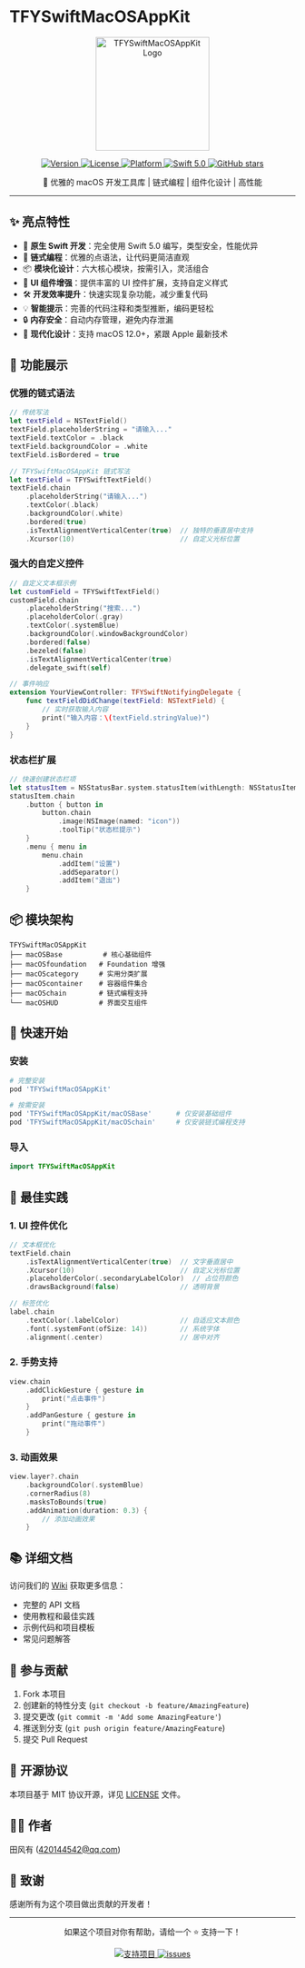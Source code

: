 # TFYSwiftMacOSAppKit

<div align="center">
  <img src="https://raw.githubusercontent.com/13662049573/TFYSwiftMacOSAppKit_Swift/master/logo.png" alt="TFYSwiftMacOSAppKit Logo" width="200">
</div>

<p align="center">
  <a href="https://cocoapods.org/pods/TFYSwiftMacOSAppKit">
    <img src="https://img.shields.io/cocoapods/v/TFYSwiftMacOSAppKit.svg?style=flat" alt="Version">
  </a>
  <a href="https://cocoapods.org/pods/TFYSwiftMacOSAppKit">
    <img src="https://img.shields.io/cocoapods/l/TFYSwiftMacOSAppKit.svg?style=flat" alt="License">
  </a>
  <a href="https://cocoapods.org/pods/TFYSwiftMacOSAppKit">
    <img src="https://img.shields.io/cocoapods/p/TFYSwiftMacOSAppKit.svg?style=flat" alt="Platform">
  </a>
  <a href="https://swift.org">
    <img src="https://img.shields.io/badge/Swift-5.0-orange.svg" alt="Swift 5.0">
  </a>
  <a href="https://github.com/13662049573/TFYSwiftMacOSAppKit_Swift/stargazers">
    <img src="https://img.shields.io/github/stars/13662049573/TFYSwiftMacOSAppKit_Swift.svg" alt="GitHub stars">
  </a>
</p>

<p align="center">🚀 优雅的 macOS 开发工具库 | 链式编程 | 组件化设计 | 高性能</p>

---

## ✨ 亮点特性

- 🎯 **原生 Swift 开发**：完全使用 Swift 5.0 编写，类型安全，性能优异
- 🔗 **链式编程**：优雅的点语法，让代码更简洁直观
- 📦 **模块化设计**：六大核心模块，按需引入，灵活组合
- 🎨 **UI 组件增强**：提供丰富的 UI 控件扩展，支持自定义样式
- 🛠 **开发效率提升**：快速实现复杂功能，减少重复代码
- 💡 **智能提示**：完善的代码注释和类型推断，编码更轻松
- 🔒 **内存安全**：自动内存管理，避免内存泄漏
- 📱 **现代化设计**：支持 macOS 12.0+，紧跟 Apple 最新技术

## 🌟 功能展示

### 优雅的链式语法

```swift
// 传统写法
let textField = NSTextField()
textField.placeholderString = "请输入..."
textField.textColor = .black
textField.backgroundColor = .white
textField.isBordered = true

// TFYSwiftMacOSAppKit 链式写法
let textField = TFYSwiftTextField()
textField.chain
    .placeholderString("请输入...")
    .textColor(.black)
    .backgroundColor(.white)
    .bordered(true)
    .isTextAlignmentVerticalCenter(true)  // 独特的垂直居中支持
    .Xcursor(10)                          // 自定义光标位置
```

### 强大的自定义控件

```swift
// 自定义文本框示例
let customField = TFYSwiftTextField()
customField.chain
    .placeholderString("搜索...")
    .placeholderColor(.gray)
    .textColor(.systemBlue)
    .backgroundColor(.windowBackgroundColor)
    .bordered(false)
    .bezeled(false)
    .isTextAlignmentVerticalCenter(true)
    .delegate_swift(self)

// 事件响应
extension YourViewController: TFYSwiftNotifyingDelegate {
    func textFieldDidChange(textField: NSTextField) {
        // 实时获取输入内容
        print("输入内容：\(textField.stringValue)")
    }
}
```

### 状态栏扩展

```swift
// 快速创建状态栏项
let statusItem = NSStatusBar.system.statusItem(withLength: NSStatusItem.variableLength)
statusItem.chain
    .button { button in
        button.chain
            .image(NSImage(named: "icon"))
            .toolTip("状态栏提示")
    }
    .menu { menu in
        menu.chain
            .addItem("设置")
            .addSeparator()
            .addItem("退出")
    }
```

## 📦 模块架构

```
TFYSwiftMacOSAppKit
├── macOSBase          # 核心基础组件
├── macOSfoundation   # Foundation 增强
├── macOScategory     # 实用分类扩展
├── macOScontainer    # 容器组件集合
├── macOSchain        # 链式编程支持
└── macOSHUD          # 界面交互组件
```

## 🚀 快速开始

### 安装

```ruby
# 完整安装
pod 'TFYSwiftMacOSAppKit'

# 按需安装
pod 'TFYSwiftMacOSAppKit/macOSBase'      # 仅安装基础组件
pod 'TFYSwiftMacOSAppKit/macOSchain'     # 仅安装链式编程支持
```

### 导入

```swift
import TFYSwiftMacOSAppKit
```

## 🎯 最佳实践

### 1. UI 控件优化

```swift
// 文本框优化
textField.chain
    .isTextAlignmentVerticalCenter(true)  // 文字垂直居中
    .Xcursor(10)                          // 自定义光标位置
    .placeholderColor(.secondaryLabelColor)  // 占位符颜色
    .drawsBackground(false)               // 透明背景

// 标签优化
label.chain
    .textColor(.labelColor)               // 自适应文本颜色
    .font(.systemFont(ofSize: 14))        // 系统字体
    .alignment(.center)                   // 居中对齐
```

### 2. 手势支持

```swift
view.chain
    .addClickGesture { gesture in
        print("点击事件")
    }
    .addPanGesture { gesture in
        print("拖动事件")
    }
```

### 3. 动画效果

```swift
view.layer?.chain
    .backgroundColor(.systemBlue)
    .cornerRadius(8)
    .masksToBounds(true)
    .addAnimation(duration: 0.3) { 
        // 添加动画效果
    }
```

## 📚 详细文档

访问我们的 [Wiki](https://github.com/13662049573/TFYSwiftMacOSAppKit_Swift/wiki) 获取更多信息：

- 完整的 API 文档
- 使用教程和最佳实践
- 示例代码和项目模板
- 常见问题解答

## 🤝 参与贡献

1. Fork 本项目
2. 创建新的特性分支 (`git checkout -b feature/AmazingFeature`)
3. 提交更改 (`git commit -m 'Add some AmazingFeature'`)
4. 推送到分支 (`git push origin feature/AmazingFeature`)
5. 提交 Pull Request

## 📄 开源协议

本项目基于 MIT 协议开源，详见 [LICENSE](LICENSE) 文件。

## 👨‍💻 作者

田风有 (420144542@qq.com)

## 💫 致谢

感谢所有为这个项目做出贡献的开发者！

---

<p align="center">如果这个项目对你有帮助，请给一个 ⭐️ 支持一下！</p>

<p align="center">
  <a href="https://github.com/13662049573/TFYSwiftMacOSAppKit_Swift">
    <img src="https://img.shields.io/badge/支持-点赞-brightgreen.svg" alt="支持项目">
  </a>
  <a href="https://github.com/13662049573/TFYSwiftMacOSAppKit_Swift/issues">
    <img src="https://img.shields.io/badge/反馈-issues-blue.svg" alt="issues">
  </a>
</p>

